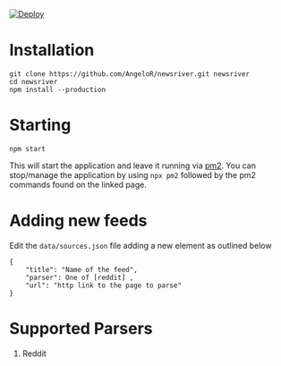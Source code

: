 <a href="https://heroku.com/deploy?template=https://github.com/angelor/newsriver/tree/master">
    <img src="https://www.herokucdn.com/deploy/button.svg" alt="Deploy">
</a>

# Installation
```
git clone https://github.com/AngeloR/newsriver.git newsriver
cd newsriver
npm install --production
```

# Starting
```
npm start
```

This will start the application and leave it running via [pm2](https://github.com/Unitech/pm2). You 
can stop/manage the application by using `npx pm2` followed by the pm2 
commands found on the linked page.

# Adding new feeds
Edit the `data/sources.json` file adding a new element as outlined below

```
{
    "title": "Name of the feed",
    "parser": One of [reddit] ,
    "url": "http link to the page to parse"
}
```

# Supported Parsers  
1. Reddit
